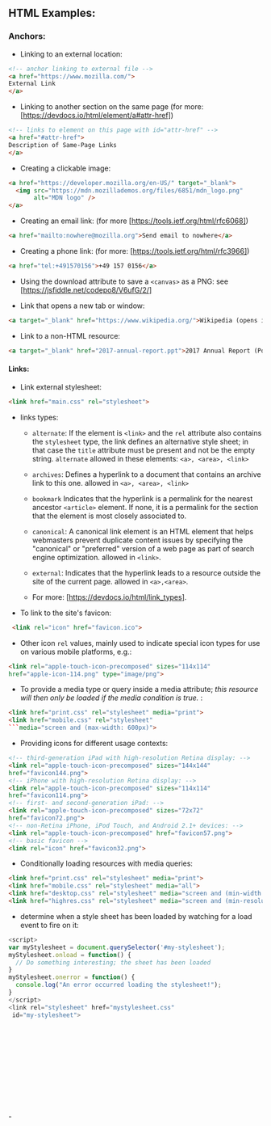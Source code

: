## HTML Examples:

### Anchors:

* Linking to an external location:
```html
<!-- anchor linking to external file -->
<a href="https://www.mozilla.com/">
External Link
</a>
```
* Linking to another section on the same page (for more: [https://devdocs.io/html/element/a#attr-href])
```html
<!-- links to element on this page with id="attr-href" -->
<a href="#attr-href">
Description of Same-Page Links
</a>
```
* Creating a clickable image:
```html
<a href="https://developer.mozilla.org/en-US/" target="_blank">
  <img src="https://mdn.mozillademos.org/files/6851/mdn_logo.png"
       alt="MDN logo" />
</a>
```
* Creating an email link:
(for more [https://tools.ietf.org/html/rfc6068])
```html
<a href="mailto:nowhere@mozilla.org">Send email to nowhere</a>
```
* Creating a phone link:
(for more: [https://tools.ietf.org/html/rfc3966])
```html
<a href="tel:+491570156">+49 157 0156</a>
```
* Using the download attribute to save a `<canvas>` as a PNG:
see [https://jsfiddle.net/codepo8/V6ufG/2/]

* Link that opens a new tab or window:
```html
<a target="_blank" href="https://www.wikipedia.org/">Wikipedia (opens in a new window)</a>
```

* Link to a non-HTML resource:
```html
<a target="_blank" href="2017-annual-report.ppt">2017 Annual Report (PowerPoint)</a>
```

#### Links:

* Link external stylesheet:
```html
<link href="main.css" rel="stylesheet">
```
* links types:
  - `alternate`: If the element is `<link>` and the `rel` attribute also contains the `stylesheet` type, the link defines an alternative style sheet; in that case the `title` attribute must be present and not be the empty string. `alternate` allowed in these elements: `<a>, <area>, <link>`

  -  `archives`: Defines a hyperlink to a document that contains an archive link to this one. allowed in `<a>, <area>, <link>`
  - `bookmark` 	Indicates that the hyperlink is a permalink for the nearest ancestor `<article>` element. If none, it is a permalink for the section that the element is most closely associated to.
  - `canonical`: A canonical link element is an HTML element that helps webmasters prevent duplicate content issues by specifying the "canonical" or "preferred" version of a web page as part of search engine optimization. allowed in `<link>`.
  - `external`: Indicates that the hyperlink leads to a resource outside the site of the current page. allowed in `<a>,<area>`.
  - For more: [https://devdocs.io/html/link_types].

* To link to the site's favicon:
```html
 <link rel="icon" href="favicon.ico">
 ```
* Other icon `rel` values, mainly used to indicate special icon types for use on various mobile platforms, e.g.:
```html
<link rel="apple-touch-icon-precomposed" sizes="114x114"
href="apple-icon-114.png" type="image/png">
```
* To provide a media type or query inside a media attribute; <em>this resource will then only be loaded if the media condition is true.</em> :
```HTML
<link href="print.css" rel="stylesheet" media="print">
<link href="mobile.css" rel="stylesheet"
```media="screen and (max-width: 600px)">
```
* Providing icons for different usage contexts:
```HTML
<!-- third-generation iPad with high-resolution Retina display: -->
<link rel="apple-touch-icon-precomposed" sizes="144x144"
href="favicon144.png">
<!-- iPhone with high-resolution Retina display: -->
<link rel="apple-touch-icon-precomposed" sizes="114x114"
href="favicon114.png">
<!-- first- and second-generation iPad: -->
<link rel="apple-touch-icon-precomposed" sizes="72x72"
href="favicon72.png">
<!-- non-Retina iPhone, iPod Touch, and Android 2.1+ devices: -->
<link rel="apple-touch-icon-precomposed" href="favicon57.png">
<!-- basic favicon -->
<link rel="icon" href="favicon32.png">
```

* Conditionally loading resources with media queries:
```HTML
<link href="print.css" rel="stylesheet" media="print">
<link href="mobile.css" rel="stylesheet" media="all">
<link href="desktop.css" rel="stylesheet" media="screen and (min-width: 600px)">
<link href="highres.css" rel="stylesheet" media="screen and (min-resolution: 300dpi)">
```
* determine when a style sheet has been loaded by watching for a load event to fire on it:
```js
<script>
var myStylesheet = document.querySelector('#my-stylesheet');
myStylesheet.onload = function() {
  // Do something interesting; the sheet has been loaded
}
myStylesheet.onerror = function() {
  console.log("An error occurred loading the stylesheet!");
}
</script>
<link rel="stylesheet" href="mystylesheet.css"
 id="my-stylesheet">
```









<br>
<br>
<br>
<br>
<br>
<br>
<br>
<br>
<br>
<br>
-
